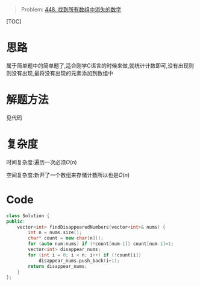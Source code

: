 
> Problem: [448. 找到所有数组中消失的数字](https://leetcode.cn/problems/find-all-numbers-disappeared-in-an-array/description/)

[TOC]

# 思路

属于简单题中的简单题了,适合刚学C语言的时候来做,就统计计数即可,没有出现则则没有出现,最将没有出现的元素添加到数组中

# 解题方法

见代码

# 复杂度

时间复杂度:遍历一次必须$O(n)$

空间复杂度:新开了一个数组来存储计数所以也是$O(n)$



# Code
```C++
class Solution {
public:
    vector<int> findDisappearedNumbers(vector<int>& nums) {
        int n = nums.size();
        char* count = new char[n]();
        for (auto num:nums) if (!count[num-1]) count[num-1]=1;
        vector<int> disappear_nums;
        for (int i = 0; i < n; i++) if (!count[i])
            disappear_nums.push_back(i+1);
        return disappear_nums;
    }
};
```
  

